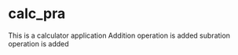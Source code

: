# calc_pra
This is a calculator application
Addition operation is added
subration operation is added
